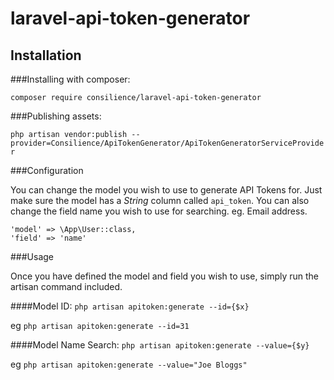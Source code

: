 # laravel-api-token-generator


## Installation

###Installing with composer:

`composer require consilience/laravel-api-token-generator`

###Publishing assets:

`php artisan vendor:publish --provider=Consilience/ApiTokenGenerator/ApiTokenGeneratorServiceProvider`

###Configuration

You can change the model you wish to use to generate API Tokens for. Just make sure the model has a _String_ column called `api_token`.
You can also change the field name you wish to use for searching. eg. Email address.

    'model' => \App\User::class,
    'field' => 'name'
    
###Usage

Once you have defined the model and field you wish to use, simply run the artisan command included.

####Model ID:
`php artisan apitoken:generate --id={$x}`

eg `php artisan apitoken:generate --id=31`

####Model Name Search:
`php artisan apitoken:generate --value={$y}`

eg `php artisan apitoken:generate --value="Joe Bloggs"`